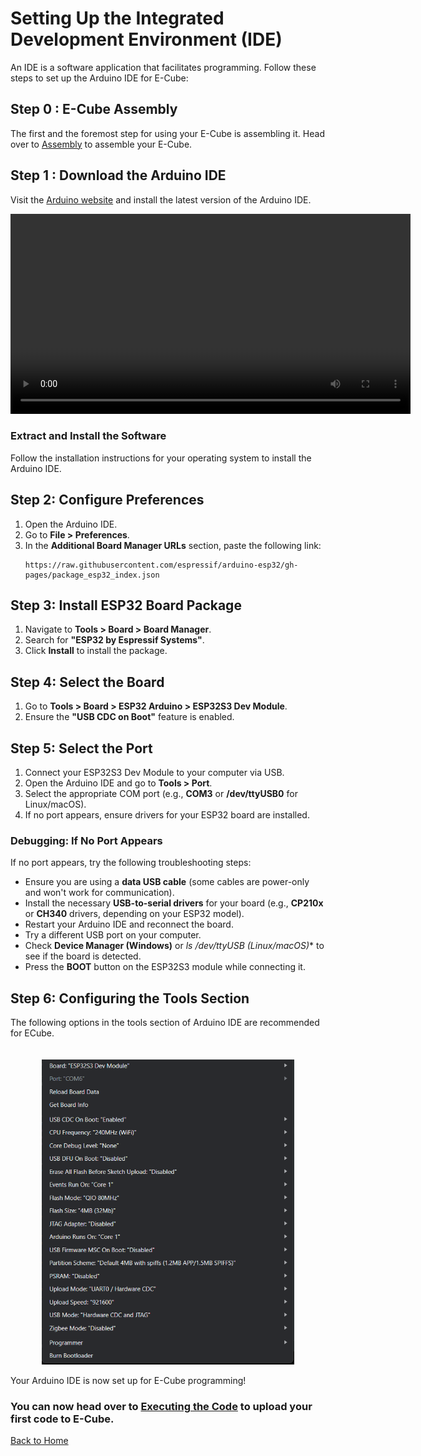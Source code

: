 # Setting Up the Integrated Development Environment (IDE)

An IDE is a software application that facilitates programming. Follow these steps to set up the Arduino IDE for E-Cube:

## Step 0 : E-Cube Assembly
 The first and the foremost step for using your E-Cube is assembling it. Head over to [Assembly](/en/assembly/index.md) to assemble your E-Cube.

## Step 1 : Download the Arduino IDE
Visit the [Arduino website](https://www.arduino.cc/en/software) and install the latest version of the Arduino IDE.

<video controls width="640">
  <source src="/public/tutorialIDEinstall.mp4" type="video/mp4">
</video>

### Extract and Install the Software
Follow the installation instructions for your operating system to install the Arduino IDE.

## Step 2: Configure Preferences
1. Open the Arduino IDE.
2. Go to **File > Preferences**.
3. In the **Additional Board Manager URLs** section, paste the following link:
   ```
   https://raw.githubusercontent.com/espressif/arduino-esp32/gh-pages/package_esp32_index.json
   ```


## Step 3: Install ESP32 Board Package
1. Navigate to **Tools > Board > Board Manager**.
2. Search for **"ESP32 by Espressif Systems"**.
3. Click **Install** to install the package.

## Step 4: Select the Board
1. Go to **Tools > Board > ESP32 Arduino > ESP32S3 Dev Module**.
2. Ensure the **"USB CDC on Boot"** feature is enabled.

## Step 5: Select the Port
1. Connect your ESP32S3 Dev Module to your computer via USB.
2. Open the Arduino IDE and go to **Tools > Port**.
3. Select the appropriate COM port (e.g., **COM3** or **/dev/ttyUSB0** for Linux/macOS).
4. If no port appears, ensure drivers for your ESP32 board are installed.

### Debugging: If No Port Appears
If no port appears, try the following troubleshooting steps:
- Ensure you are using a **data USB cable** (some cables are power-only and won't work for communication).
- Install the necessary **USB-to-serial drivers** for your board (e.g., **CP210x** or **CH340** drivers, depending on your ESP32 model).
- Restart your Arduino IDE and reconnect the board.
- Try a different USB port on your computer.
- Check **Device Manager (Windows)** or **ls /dev/ttyUSB* (Linux/macOS)** to see if the board is detected.
- Press the **BOOT** button on the ESP32S3 module while connecting it.

## Step 6: Configuring the Tools Section

The following options in the tools section of Arduino IDE are recommended for ECube.
<div style="text-align: center;"><img src="../../public/recommendedconfig.png" title="On Board Computer" style="max-width: 80%; height: auto; width: 600px; margin-top: 20px;" /></div>

Your Arduino IDE is now set up for E-Cube programming! 

### You can now head over to [Executing the Code](/en/operationguide/executingthecode.md) to upload your first code to E-Cube.


[Back to Home](./index.md)
